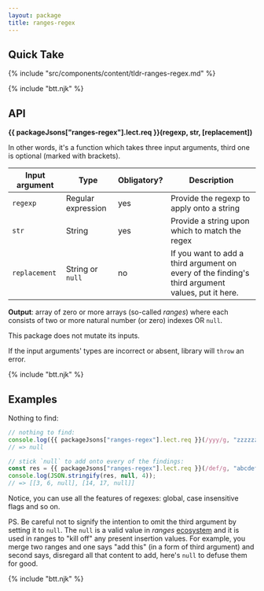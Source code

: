 ```yaml
---
layout: package
title: ranges-regex
---
```


## Quick Take

{% include "src/components/content/tldr-ranges-regex.md" %}

{% include "btt.njk" %}

## API

**{{ packageJsons["ranges-regex"].lect.req }}(regexp, str, \[replacement])**

In other words, it's a function which takes three input arguments, third one is optional (marked with brackets).

| Input argument | Type               | Obligatory? | Description                                                                                       |
| -------------- | ------------------ | ----------- | ------------------------------------------------------------------------------------------------- |
| `regexp`       | Regular expression | yes         | Provide the regexp to apply onto a string                                                         |
| `str`          | String             | yes         | Provide a string upon which to match the regex                                                    |
| `replacement`  | String or `null`   | no          | If you want to add a third argument on every of the finding's third argument values, put it here. |

**Output**: array of zero or more arrays (so-called _ranges_) where each consists of two or more natural number (or zero) indexes OR `null`.

This package does not mutate its inputs.

If the input arguments' types are incorrect or absent, library will `throw` an error.

{% include "btt.njk" %}

## Examples

Nothing to find:

```js
// nothing to find:
console.log({{ packageJsons["ranges-regex"].lect.req }}(/yyy/g, "zzzzzzzz"));
// => null

// stick `null` to add onto every of the findings:
const res = {{ packageJsons["ranges-regex"].lect.req }}(/def/g, "abcdefghij_abcdefghij", null);
console.log(JSON.stringify(res, null, 4));
// => [[3, 6, null], [14, 17, null]]
```

Notice, you can use all the features of regexes: global, case insensitive flags and so on.

PS. Be careful not to signify the intention to omit the third argument by setting it to `null`. The `null` is a valid value in _ranges_ [ecosystem](https://gitlab.com/codsen/codsen#-11-range-libraries) and it is used in ranges to "kill off" any present insertion values. For example, you merge two ranges and one says "add this" (in a form of third argument) and second says, disregard all that content to add, here's `null` to defuse them for good.

{% include "btt.njk" %}
